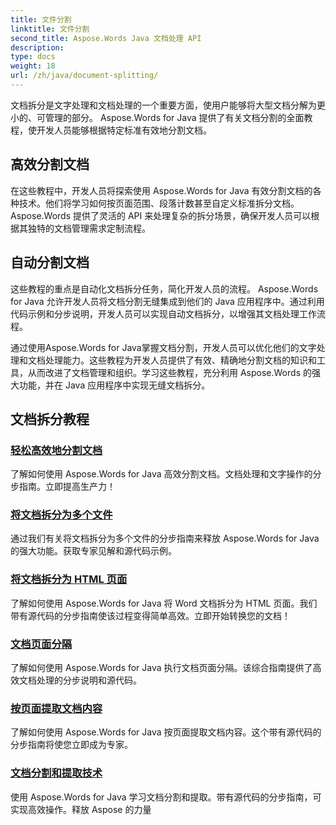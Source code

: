 ```yaml
---
title: 文件分割
linktitle: 文件分割
second_title: Aspose.Words Java 文档处理 API
description: 
type: docs
weight: 18
url: /zh/java/document-splitting/
---
```


文档拆分是文字处理和文档处理的一个重要方面，使用户能够将大型文档分解为更小的、可管理的部分。 Aspose.Words for Java 提供了有关文档分割的全面教程，使开发人员能够根据特定标准有效地分割文档。

## 高效分割文档

在这些教程中，开发人员将探索使用 Aspose.Words for Java 有效分割文档的各种技术。他们将学习如何按页面范围、段落计数甚至自定义标准拆分文档。 Aspose.Words 提供了灵活的 API 来处理复杂的拆分场景，确保开发人员可以根据其独特的文档管理需求定制流程。

## 自动分割文档

这些教程的重点是自动化文档拆分任务，简化开发人员的流程。 Aspose.Words for Java 允许开发人员将文档分割无缝集成到他们的 Java 应用程序中。通过利用代码示例和分步说明，开发人员可以实现自动文档拆分，以增强其文档处理工作流程。

通过使用Aspose.Words for Java掌握文档分割，开发人员可以优化他们的文字处理和文档处理能力。这些教程为开发人员提供了有效、精确地分割文档的知识和工具，从而改进了文档管理和组织。学习这些教程，充分利用 Aspose.Words 的强大功能，并在 Java 应用程序中实现无缝文档拆分。

## 文档拆分教程

### [轻松高效地分割文档](./split-documents-easily-efficiently/)

了解如何使用 Aspose.Words for Java 高效分割文档。文档处理和文字操作的分步指南。立即提高生产力！
### [将文档拆分为多个文件](./splitting-documents-into-multiple-files/)
通过我们有关将文档拆分为多个文件的分步指南来释放 Aspose.Words for Java 的强大功能。获取专家见解和源代码示例。
### [将文档拆分为 HTML 页面](./splitting-documents-into-html-pages/)
了解如何使用 Aspose.Words for Java 将 Word 文档拆分为 HTML 页面。我们带有源代码的分步指南使该过程变得简单高效。立即开始转换您的文档！
### [文档页面分隔](./document-page-separation/)
了解如何使用 Aspose.Words for Java 执行文档页面分隔。该综合指南提供了高效文档处理的分步说明和源代码。
### [按页面提取文档内容](./extracting-document-content-pages/)
了解如何使用 Aspose.Words for Java 按页面提取文档内容。这个带有源代码的分步指南将使您立即成为专家。
### [文档分割和提取技术](./document-splitting-extraction-techniques/)
使用 Aspose.Words for Java 学习文档分割和提取。带有源代码的分步指南，可实现高效操作。释放 Aspose 的力量